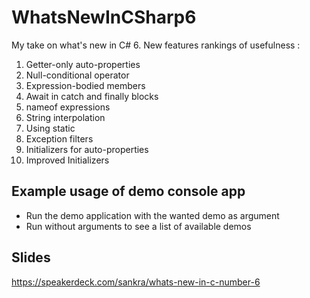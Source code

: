 # WhatsNewInCSharp6
My take on what's new in C# 6. New features rankings of usefulness :

1. Getter-only auto-properties
2. Null-conditional operator
3. Expression-bodied members
4. Await in catch and finally blocks
5. nameof expressions
6. String interpolation
7. Using static
8. Exception filters
9. Initializers for auto-properties
10. Improved Initializers

## Example usage of demo console app
- Run the demo application with the wanted demo as argument
- Run without arguments to see a list of available demos

## Slides
https://speakerdeck.com/sankra/whats-new-in-c-number-6
